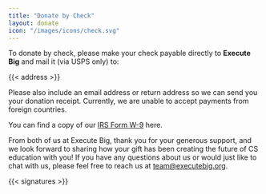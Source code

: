 ```yaml
---
title: "Donate by Check"
layout: donate
icon: "/images/icons/check.svg"
---
```


To donate by check, please make your check payable directly to
**Execute Big** and mail it (via USPS only) to:

{{< address >}}

Please also include an email address or return address so we can send you
your donation receipt. Currently, we are unable to accept payments from
foreign countries.

You can find a copy of our [IRS Form W-9](/media/w9.pdf) here.

From both of us at Execute Big, thank you for your generous support, and we look forward to sharing how your gift has been creating the future of CS education with you! If you have any questions about us or would just like to chat with us, please feel free to reach us at team@executebig.org.

{{< signatures >}}